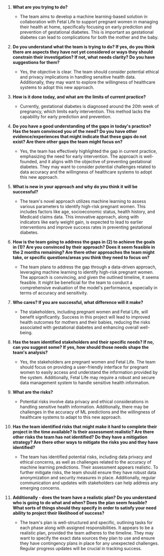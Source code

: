 1. **What are you trying to do?**
   - The team aims to develop a machine learning-based solution in collaboration with Fetal Life to support pregnant women in managing their health at home, specifically focusing on early prediction and prevention of gestational diabetes. This is important as gestational diabetes can lead to complications for both the mother and the baby.

2. **Do you understand what the team is trying to do? If yes, do you think there are aspects they have not yet considered or ways they should constrain their investigation? If not, what needs clarity? Do you have suggestions for them?**
   - Yes, the objective is clear. The team should consider potential ethical and privacy implications in handling sensitive health data. Additionally, they may want to explore the willingness of healthcare systems to adopt this new approach.

3. **How is it done today, and what are the limits of current practice?**
   - Currently, gestational diabetes is diagnosed around the 20th week of pregnancy, which limits early intervention. This method lacks the capability for early prediction and prevention.

4. **Do you have a good understanding of the gaps in today's practice? Has the team convinced you of the need? Do you have other evidence/experiences that might indicate that these gaps do not exist? Are there other gaps the team might focus on?**
   - Yes, the team has effectively highlighted the gap in current practice, emphasizing the need for early intervention. The approach is well-founded, and it aligns with the objective of preventing gestational diabetes. They may want to consider potential challenges related to data accuracy and the willingness of healthcare systems to adopt this new approach.

5. **What is new in your approach and why do you think it will be successful?**
   - The team's novel approach utilizes machine learning to assess various parameters to identify high-risk pregnant women. This includes factors like age, socioeconomic status, health history, and Medicaid claims data. This innovative approach, along with indicators like early weight gain, is expected to lead to earlier interventions and improve success rates in preventing gestational diabetes.

6. **How is the team going to address the gaps in (2) to achieve the goals in (1)? Are you convinced by their approach? Does it seem feasible in the 2 months remaining? Are there other approaches the team might take, or specific questions/areas you think they need to focus on?**
   - The team plans to address the gap through a data-driven approach, leveraging machine learning to identify high-risk pregnant women. The approach is convincing, and given the outlined timeline, it seems feasible. It might be beneficial for the team to conduct a comprehensive evaluation of the model's performance, especially in terms of accuracy and sensitivity.

7. **Who cares? If you are successful, what difference will it make?**
   - The stakeholders, including pregnant women and Fetal Life, will benefit significantly. Success in this project will lead to improved health outcomes for mothers and their babies, reducing the risks associated with gestational diabetes and enhancing overall well-being.

8. **Has the team identified stakeholders and their specific needs? If no, can you suggest some? If yes, how should those needs shape the team's analysis?**
   - Yes, the stakeholders are pregnant women and Fetal Life. The team should focus on providing a user-friendly interface for pregnant women to easily access and understand the information provided by the system. Additionally, Fetal Life may require a robust and secure data management system to handle sensitive health information.

9. **What are the risks?**
   - Potential risks involve data privacy and ethical considerations in handling sensitive health information. Additionally, there may be challenges in the accuracy of ML predictions and the willingness of healthcare systems to adapt to this new approach.

10. **Has the team identified risks that might make it hard to complete their project in the time available? Is their assessment realistic? Are there other risks the team has not identified? Do they have a mitigation strategy? Are there other ways to mitigate the risks you and they have identified?**
    - The team has identified potential risks, including data privacy and ethical concerns, as well as challenges related to the accuracy of machine learning predictions. Their assessment appears realistic. To further mitigate risks, the team should ensure they have robust data anonymization and security measures in place. Additionally, regular communication and updates with stakeholders can help address any emerging concerns.

11. **Additionally - does the team have a realistic plan? Do you understand who is going to do what and when? Does the plan seem feasible? What sorts of things should they specify in order to satisfy your need ability to project their likelihood of success?**
    - The team's plan is well-structured and specific, outlining tasks for each phase along with assigned responsibilities. It appears to be a realistic plan, provided the team adheres to the timeline. They may want to specify the exact data sources they plan to use and ensure they have contingency plans in place for any unexpected challenges. Regular progress updates will be crucial in tracking success.